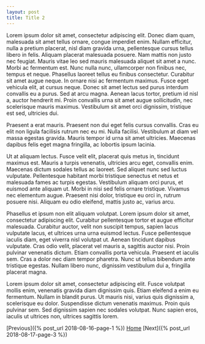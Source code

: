 ```yaml
---
layout: post
title: Title 2
---
```


Lorem ipsum dolor sit amet, consectetur adipiscing elit. Donec diam quam, malesuada sit amet tellus ornare, congue imperdiet enim. Nullam efficitur, nulla a pretium placerat, nisl diam gravida urna, pellentesque cursus tellus libero in felis. Aliquam placerat malesuada posuere. Nam mattis non justo nec feugiat. Mauris vitae leo sed mauris malesuada aliquet sit amet a nunc. Morbi ac fermentum est. Nunc nulla nunc, ullamcorper non finibus nec, tempus et neque. Phasellus laoreet tellus eu finibus consectetur. Curabitur sit amet augue neque. In ornare nisi ac fermentum maximus. Fusce eget vehicula elit, at cursus neque. Donec sit amet lectus sed purus interdum convallis eu a purus. Sed at arcu magna. Aenean lacus tortor, pretium id nisl a, auctor hendrerit mi. Proin convallis urna sit amet augue sollicitudin, nec scelerisque mauris maximus. Vestibulum sit amet orci dignissim, tristique est sed, ultricies dui.

Praesent a erat mauris. Praesent non dui eget felis cursus convallis. Cras eu elit non ligula facilisis rutrum nec eu mi. Nulla facilisi. Vestibulum at diam vel massa egestas gravida. Mauris tempor id urna sit amet ultricies. Maecenas dapibus felis eget magna fringilla, ac lobortis ipsum lacinia.

Ut at aliquam lectus. Fusce velit elit, placerat quis metus in, tincidunt maximus est. Mauris a turpis venenatis, ultricies arcu eget, convallis enim. Maecenas dictum sodales tellus ac laoreet. Sed aliquet nunc sed luctus vulputate. Pellentesque habitant morbi tristique senectus et netus et malesuada fames ac turpis egestas. Vestibulum aliquam orci purus, et euismod ante aliquam ut. Morbi in nisi sed felis ornare tristique. Vivamus nec elementum augue. Praesent nisi dolor, tristique eu orci in, rutrum posuere nisi. Aliquam eu odio eleifend, mattis justo ac, varius arcu.

Phasellus et ipsum non elit aliquam volutpat. Lorem ipsum dolor sit amet, consectetur adipiscing elit. Curabitur pellentesque tortor et augue efficitur malesuada. Curabitur auctor, velit non suscipit tempus, sapien lacus vulputate lacus, et ultrices urna urna euismod lectus. Fusce pellentesque iaculis diam, eget viverra nisl volutpat ut. Aenean tincidunt dapibus vulputate. Cras odio velit, placerat vel mauris a, sagittis auctor nisi. Proin pulvinar venenatis dictum. Etiam convallis porta vehicula. Praesent et iaculis sem. Cras a dolor nec diam tempor pharetra. Nunc ut tellus bibendum ante tristique egestas. Nullam libero nunc, dignissim vestibulum dui a, fringilla placerat magna.

Lorem ipsum dolor sit amet, consectetur adipiscing elit. Fusce volutpat mollis enim, venenatis gravida diam dignissim quis. Etiam eleifend a enim eu fermentum. Nullam in blandit purus. Ut mauris nisi, varius quis dignissim a, scelerisque eu dolor. Suspendisse dictum venenatis maximus. Proin quis pulvinar sem. Sed dignissim sapien nec sodales volutpat. Nunc sapien eros, iaculis ut ultrices non, ultrices sagittis lorem. 

[Previous]({% post_url 2018-08-16-page-1 %}) [Home](https://www.jskaalum.github.io/index) [Next]({% post_url 2018-08-17-page-3 %})
